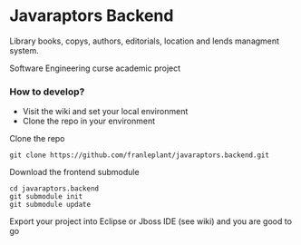 Javaraptors Backend 
========================

Library books, copys, authors, editorials, location and lends managment system.

Software Engineering curse academic project



### How to develop?

* Visit the wiki and set your local environment
* Clone the repo in your environment


Clone the repo

    git clone https://github.com/franleplant/javaraptors.backend.git
    
    
Download the frontend submodule

    cd javaraptors.backend
    git submodule init
    git submodule update
    
    
Export your project into Eclipse or Jboss IDE (see wiki) and you are good to go
